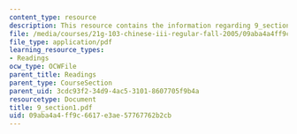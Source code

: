 ```yaml
---
content_type: resource
description: This resource contains the information regarding 9_section1.
file: /media/courses/21g-103-chinese-iii-regular-fall-2005/09aba4a4ff9c6617e3ae57767762b2cb_MIT21G_103F05_9_1.pdf
file_type: application/pdf
learning_resource_types:
- Readings
ocw_type: OCWFile
parent_title: Readings
parent_type: CourseSection
parent_uid: 3cdc93f2-34d9-4ac5-3101-8607705f9b4a
resourcetype: Document
title: 9_section1.pdf
uid: 09aba4a4-ff9c-6617-e3ae-57767762b2cb
---
```

